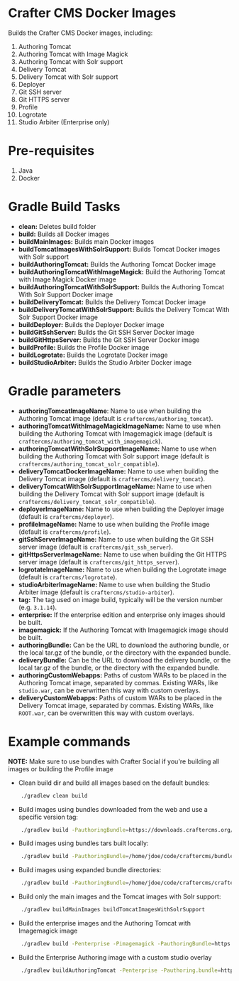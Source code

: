# Crafter CMS Docker Images

Builds the Crafter CMS Docker images, including:

1. Authoring Tomcat
2. Authoring Tomcat with Image Magick
3. Authoring Tomcat with Solr support
4. Delivery Tomcat
5. Delivery Tomcat with Solr support
6. Deployer
7. Git SSH server
8. Git HTTPS server
9. Profile
10. Logrotate
11. Studio Arbiter (Enterprise only)

# Pre-requisites

1. Java
2. Docker

# Gradle Build Tasks

- **clean:** Deletes build folder
- **build:** Builds all Docker images
- **buildMainImages:** Builds main Docker images
- **buildTomcatImagesWithSolrSupport:** Builds Tomcat Docker images with Solr support
- **buildAuthoringTomcat:** Builds the Authoring Tomcat Docker image
- **buildAuthoringTomcatWithImageMagick:** Build the Authoring Tomcat with Image Magick Docker image
- **buildAuthoringTomcatWithSolrSupport:** Builds the Authoring Tomcat With Solr Support Docker image
- **buildDeliveryTomcat:** Builds the Delivery Tomcat Docker image
- **buildDeliveryTomcatWithSolrSupport:** Builds the Delivery Tomcat With Solr Support Docker image
- **buildDeployer:** Builds the Deployer Docker image
- **buildGitSshServer:** Builds the Git SSH Server Docker image
- **buildGitHttpsServer:** Builds the Git SSH Server Docker image
- **buildProfile:** Builds the Profile Docker image
- **buildLogrotate:** Builds the Logrotate Docker image
- **buildStudioArbiter:** Builds the Studio Arbiter Docker image

# Gradle parameters

- **authoringTomcatImageName**: Name to use when building the Authoring Tomcat image (default is `craftercms/authoring_tomcat`).
- **authoringTomcatWithImageMagickImageName:** Name to use when building the Authoring Tomcat with Imagemagick image (default is `craftercms/authoring_tomcat_with_imagemagick`).
- **authoringTomcatWithSolrSupportImageName:** Name to use when building the Authoring Tomcat with Solr support image (default is `craftercms/authoring_tomcat_solr_compatible`).
- **deliveryTomcatDockerImageName:** Name to use when building the Delivery Tomcat image (default is `craftercms/delivery_tomcat`).
- **deliveryTomcatWithSolrSupportImageName:** Name to use when building the Delivery Tomcat with Solr support image (default is `craftercms/delivery_tomcat_solr_compatible`).
- **deployerImageName:** Name to use when building the Deployer image (default is `craftercms/deployer`).
- **profileImageName:** Name to use when building the Profile image (default is `craftercms/profile`).
- **gitSshServerImageName:** Name to use when building the Git SSH server image (default is `craftercms/git_ssh_server`).
- **gitHttpsServerImageName:** Name to use when building the Git HTTPS server image (default is `craftercms/git_https_server`).
- **logrotateImageName:** Name to use when building the Logrotate image (default is `craftercms/logrotate`).
- **studioArbiterImageName:** Name to use when building the Studio Arbiter image (default is `craftercms/studio-arbiter`).
- **tag:** The tag used on image build, typically will be the version number (e.g. `3.1.14`).
- **enterprise:** If the enterprise edition and enterprise only images should be built.
- **imagemagick:** If the Authoring Tomcat with Imagemagick image should be built.
- **authoringBundle:** Can be the URL to download the authoring bundle, or the local tar.gz of the bundle, or the directory with the expanded bundle.
- **deliveryBundle:** Can be the URL to download the delivery bundle, or the local tar.gz of the bundle, or the directory with the expanded bundle.
- **authoringCustomWebapps:** Paths of custom WARs to be placed in the Authoring Tomcat image, separated by commas. Existing WARs, like `studio.war`, can be overwritten this way with custom overlays.
- **deliveryCustomWebapps:** Paths of custom WARs to be placed in the Delivery Tomcat image, separated by commas. Existing WARs, like `ROOT.war`, can be overwritten this way with custom overlays.

# Example commands

**NOTE:** Make sure to use bundles with Crafter Social if you're building all images or building the Profile image

- Clean build dir and build all images based on the default bundles:
```bash
    ./gradlew clean build
```
- Build images using bundles downloaded from the web and use a specific version tag:
```bash
    ./gradlew build -PauthoringBundle=https://downloads.craftercms.org/3.1.14/social/crafter-cms-authoring-3.1.14.tar.gz -PdeliveryBundle=https://downloads.craftercms.org/3.1.14/social/crafter-cms-authoring-3.1.14.tar.gz -Ptag=3.1.14 
```
- Build images using bundles tars built locally:
```bash
    ./gradlew build -PauthoringBundle=/home/jdoe/code/craftercms/bundles/crafter-cms-authoring-3.1.15-SNAPSHOT.tar.gz -PdeliveryBundle=/home/jdoe/code/craftercms/bundles/crafter-cms-delivery-3.1.15-SNAPSHOT.tar.gz -Ptag=3.1.15-SNAPSHOT
```
- Build images using expanded bundle directories:
```bash
    ./gradlew build -PauthoringBundle=/home/jdoe/code/craftercms/crafter-authoring -PdeliveryBundle=/home/jdoe/code/craftercms/bundles/crafter-delivery -Ptag=3.1.15-SNAPSHOT
```
- Build only the main images and the Tomcat images with Solr support:
```bash
    ./gradlew buildMainImages buildTomcatImagesWithSolrSupport
```
- Build the enterprise images and the Authoring Tomcat with Imagemagick image
```bash
    ./gradlew build -Penterprise -Pimagemagick -PauthoringBundle=https://downloads.craftercms.org/ent/3.1.14E/social/crafter-cms-authoring-3.1.14E.tar.gz -PdeliveryBundle=https://downloads.craftercms.org/ent/3.1.14E/social/crafter-cms-delivery-3.1.14E.tar.gz -Ptag=3.1.14E
```
- Build the Enterprise Authoring image with a custom studio overlay
```bash
    ./gradlew buildAuthoringTomcat -Penterprise -Pauthoring.bundle=https://downloads.craftercms.org/ent/3.1.14E/social/crafter-cms-authoring-3.1.14E.tar.gz -Pauthoring.customWebapps=/home/jdoe/code/craftercms/studio-overlay/target/studio.war -PauthoringTomcatImageName=mycompany/authoring_tomcat -Ptag=3.1.14E
```
